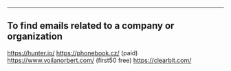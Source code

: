 
---
## To find emails related to a company or organization

https://hunter.io/
https://phonebook.cz/ (paid)
https://www.voilanorbert.com/ (first50 free)
https://clearbit.com/